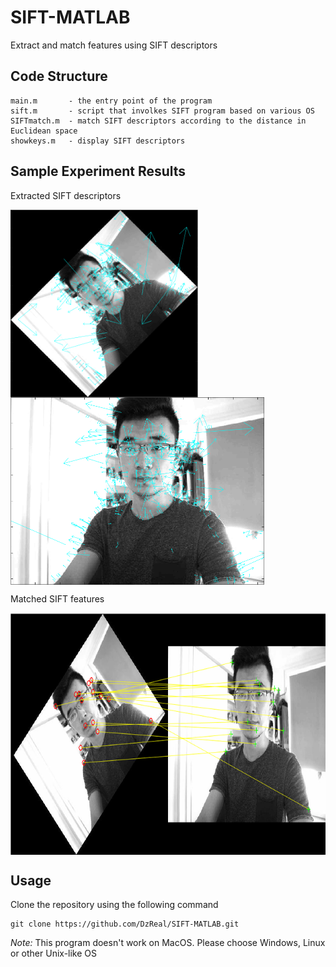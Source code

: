 # SIFT-MATLAB
Extract and match features using SIFT descriptors

## Code Structure

	main.m       - the entry point of the program
	sift.m       - script that involkes SIFT program based on various OS
	SIFTmatch.m  - match SIFT descriptors according to the distance in Euclidean space
	showkeys.m   - display SIFT descriptors
	
## Sample Experiment Results
Extracted SIFT descriptors   

<img src="images/sift1.png" width='300' height='300' align="middle">  
<img src="images/sift2.png" width='406' height='300' align="middle">  

Matched SIFT features

<img src="images/feature_match.png" width='800' height='387' align="middle">  

## Usage
Clone the repository using the following command

<pre><code>git clone https://github.com/DzReal/SIFT-MATLAB.git</pre></code>

*Note:* This program doesn't work on MacOS. Please choose Windows, Linux or other Unix-like OS
